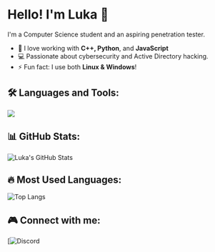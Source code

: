 # Hello! I'm Luka 👋

I'm a Computer Science student and an aspiring penetration tester. 

- 🔹 I love working with **C++, Python**, and **JavaScript**
- 💻 Passionate about cybersecurity and Active Directory hacking.
- ⚡ Fun fact: I use both **Linux & Windows**!

## 🛠 Languages and Tools:
<p align="left">
  <img src="https://skillicons.dev/icons?i=cpp,py,js,linux,windows,git" />
</p>

## 📊 GitHub Stats:
![Luka's GitHub Stats](https://github-readme-stats.vercel.app/api?username=Lukaxqd&show_icons=true&theme=dark)

## 🔥 Most Used Languages:
![Top Langs](https://github-readme-stats.vercel.app/api/top-langs/?username=lukaxqd&layout=compact&theme=dark)

## 🎮 Connect with me:
[![Discord](https://discordapp.com/users/998585779804708864)
